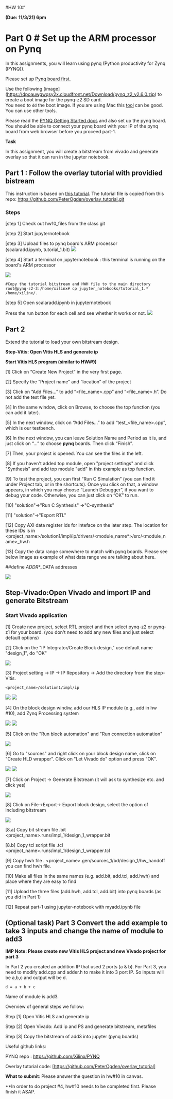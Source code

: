 #HW 10# 

**(Due: 11/3/21) 6pm**


# Part 0 # Set up the ARM processor on Pynq 

In this assignments, you will learn using pynq (Python productivity for Zynq (PYNQ)).  

Please set up [Pynq board first.](https://pynq.readthedocs.io/en/v2.3/getting_started/pynq_z2_setup.html) 

Use the following [image] (https://dpoauwgwqsy2x.cloudfront.net/Download/pynq_z2_v2.6.0.zip)  to create a boot image for the pynq-z2 SD card.  
You need to ```dd``` the boot image. 
If you are using Mac this [tool](ttps://www.balena.io/etcher/)  can be good.  You can use other tools. 


Please read the [PYNQ Getting Started docs](https://pynq.readthedocs.io/en/v2.5.1/index.html) and also set up the pynq board. 
You should be able to connect your pynq board with your IP of the pynq board from web browser before you proceed part-1.

**Task** 

In this assignment, you will create a bitstream from vivado and generate overlay so that it can run in the jupyter notebook. 

## Part 1 : Follow the overlay tutorial with providied bistream  

This instruction is based on [this tutorial](https://pynq.readthedocs.io/en/v2.0/overlay_design_methodology/overlay_tutorial.html). 
The tutorial file is copied from this repo: https://github.com/PeterOgden/overlay_tutorial.git 

### Steps 
[step 1] Check out hw10_files from the class git

[step 2] Start jupyternotebook

[step 3] Upload files to pynq board's ARM processor  
(scalaradd.ipynb, tutorial_1.bit) 
<img src="figs/jupyter0.png">


[step 4] Start a terminal on jupyternotebook : this terminal is running on the board's ARM processor  

<img src="figs/terminal.png">

```
#Copy the tutorial bitstream and HWH file to the main directory
root@pynq-z2-3:/home/xilinx# cp jupyter_notebooks/tutorial_1.* /home/xilinx/. 
```

[step 5] Open scalaradd.ipynb in jupyternotebook 
 
Press the run button for each cell and see whether it works or not. 
<img src="figs/output_jupyter.png">

## Part 2 
Extend the tutorial to load your own bitstream design. 

**Step-Vitis: Open Vitis HLS and generate ip**


**Start Vitis HLS program (similar to HW#9)** 

[1] Click on “Create New Project” in the very first page.

[2] Specify the “Project name” and “location” of the project

[3] Click on “Add Files…” to add “<file_name>.cpp” and “<file_name>.h”. Do not add the test file yet.

[4] In the same window, click on Browse, to choose the top function (you can add it later).

[5] In the next window, click on “Add Files…” to add “test_<file_name>.cpp”, which is our testbench.

[6] In the next window, you can leave Solution Name and Period as it is, and just click on “…” to choose **pynq** boards. Then click “Finish”.

[7] Then, your project is opened. You can see the files in the left. 

[8] If you haven't added top module, open "project settings" and click "Synthesis" and add top module "add" in this example as top function. 

[9] To test the project, you can first “Run C Simulation” (you can find it under Project tab, or in the shortcuts). Once you click on that, a window appears, in which you may choose “Launch Debugger”, if you want to debug your code. Otherwise, you can just click on “OK” to run.

[10] "solution"->"Run C Synthesis" ->"C-synthesis"

[11] "solution"->"Export RTL"   

[12] Copy AXI data register ids for inteface on the later step. The location for these IDs is in <project_name>/solution1/impl/ip/drivers/<module_name*>/src/<module_name>_hw.h

[13] Copy the data range somewhere to match with pynq boards. Please see below image as example of what data range we are talking about here. 

##define  _ADDR_*_DATA addresses 

<img src="figs/address.png"> 


## Step-Vivado:Open Vivado and import IP and generate Bitstream

### Start Vivado application 

[1] Create new project, select RTL project and then select pynq-z2 or pynq-z1 for your board. (you don't need to add any new files and just select default options)

[2] Click on the "IP Integrator/Create Block design," use default name "design_1", do "OK"

<img src="figs/setting.png">

[3] Project setting -> IP -> IP Repository -> Add the directory from the step-Vitis. 

```<project_name>/solution1/impl/ip```

<img src="figs/ipsetting.png">

<img src="figs/ipadd.png">

[4] On the block design windiw, add our HLS IP module (e.g., add in hw #10), add Zynq Processing system 

<img src="figs/add_diagram.png">



<img src="figs/add_ps.png"> 

[5] Click on the "Run block automation" and "Run connection automation"

<img src="figs/connection.png">

[6] Go to "sources" and right click on your block design name, click on "Create HLD wrapper". Click on "Let Vivado do" option and press "OK". 

<img src="figs/addhwwrapp.png">

<img src="figs/addhwwrapp-2.png">

[7] Click on Project -> Generate Bitstream (it will ask to synthesize etc. and click yes) 

<img src="figs/menu_bit.png">

[8] Click on File->Export-> Export block design, select the option of including bitstream 

<img src="figs/export_bit.png"> 


[8.a] Copy bit stream file  .bit 
<project_name>.runs/impl_1/design_1_wrapper.bit 


[8.b] Copy tcl script file .tcl
<project_name>.runs/impl_1/design_1_wrapper.tcl 

[9] Copy hwh file 
. <project_name>.gen/sources_1/bd/design_1/hw_handoff
you can find hwh file. 

[10] Make all files in the same names (e.g. add.bit, add.tcl, add.hwh) and place where they are easy to find  

[11] Upload the three files (add.hwh, add.tcl, add.bit) into pynq boards (as you did in Part 1)

[12] Repeat part-1 using jupyter-notebook with myadd.ipynb file   



## (Optional task) Part 3 Convert the add example to take 3 inputs and change the name of module to add3

**IMP Note: Please create new Vitis HLS project and new Vivado project for part 3**

In Part 2 you created an addition IP that used 2 ports (a & b). For Part 3, you need to modify add.cpp and adder.h to make it into 3 port IP. So inputs will be a,b,c and output will be d.

```d = a + b + c```

Name of module is add3.

Overview of general steps we follow:

Step [1] Open Vitis HLS and generate ip 

Step [2] Open Vivado: Add ip and PS and generate bitstream, metafiles  

Step [3] Copy the bitstream of add3 into jupyter (pynq boards) 


Useful github links: 

PYNQ repo : https://github.com/Xilinx/PYNQ

Overlay tutorial code:  [https://github.com/PeterOgden/overlay_tutorial]




**What to submit**: Please answer the question in hw#10 in canvas. 

**In order to do project #4, hw#10 needs to be completed first. Please finish it ASAP. 

